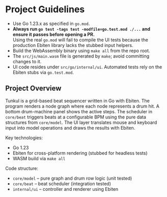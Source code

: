 # Project Guidelines

- Use Go 1.23.x as specified in `go.mod`.
- **Always run `go test -tags test -modfile=go.test.mod ./...` and ensure it passes before opening a PR.**  
  Using the real `go.mod` will fail to compile the UI tests because the
  production Ebiten library lacks the stubbed input helpers.
- Build the WebAssembly binary using `make all` from the repo root.
- The `src/js/main.wasm` file is generated by `make`; avoid committing changes to it.
- UI code resides under `src/go/internal/ui`. Automated tests rely on the Ebiten stubs via `go.test.mod`.

## Project Overview

Tunkul is a grid-based beat sequencer written in Go with Ebiten. The program renders a node graph where each node represents a drum hit. A bottom drum-machine panel shows the active steps. The scheduler in `core/beat` triggers beats at a configurable BPM using the pure data structures from `core/model`. The UI layer translates mouse and keyboard input into model operations and draws the results with Ebiten.

Key technologies:
- Go 1.23
- Ebiten for cross-platform rendering (stubbed for headless tests)
- WASM build via `make all`

Code structure:
- `core/model` – pure graph and drum row logic (unit tested)
- `core/beat` – beat scheduler (integration tested)
- `internal/ui` – controller and renderer using Ebiten

